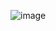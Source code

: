 ![image](https://cdn.discordapp.com/attachments/641835166318329858/1169390887491616849/Logo_Banner.png?ex=65553b21&is=6542c621&hm=7930f9e3901a459326302a892006953ff9bf3819866bb541383f23d5c5c6e121&)